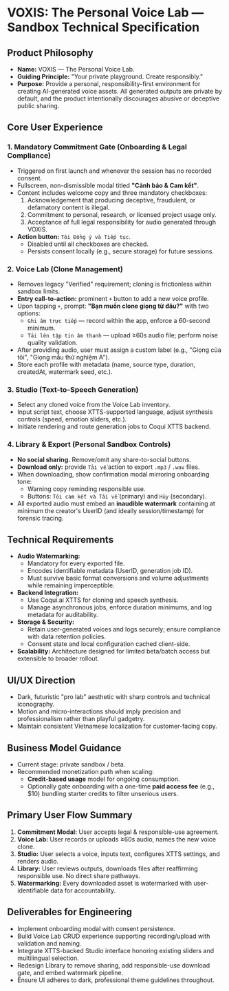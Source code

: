# VOXIS: The Personal Voice Lab — Sandbox Technical Specification

## Product Philosophy
- **Name:** VOXIS — The Personal Voice Lab.
- **Guiding Principle:** "Your private playground. Create responsibly."
- **Purpose:** Provide a personal, responsibility-first environment for creating AI-generated voice assets. All generated outputs are private by default, and the product intentionally discourages abusive or deceptive public sharing.

## Core User Experience

### 1. Mandatory Commitment Gate (Onboarding & Legal Compliance)
- Triggered on first launch and whenever the session has no recorded consent.
- Fullscreen, non-dismissible modal titled **"Cảnh báo & Cam kết"**.
- Content includes welcome copy and three mandatory checkboxes:
  1. Acknowledgement that producing deceptive, fraudulent, or defamatory content is illegal.
  2. Commitment to personal, research, or licensed project usage only.
  3. Acceptance of full legal responsibility for audio generated through VOXIS.
- **Action button:** `Tôi Đồng ý và Tiếp tục`.
  - Disabled until all checkboxes are checked.
  - Persists consent locally (e.g., secure storage) for future sessions.

### 2. Voice Lab (Clone Management)
- Removes legacy "Verified" requirement; cloning is frictionless within sandbox limits.
- **Entry call-to-action:** prominent `+` button to add a new voice profile.
- Upon tapping `+`, prompt: **"Bạn muốn clone giọng từ đâu?"** with two options:
  - `Ghi âm trực tiếp` — record within the app, enforce a 60-second minimum.
  - `Tải lên tập tin âm thanh` — upload ≥60s audio file; perform noise quality validation.
- After providing audio, user must assign a custom label (e.g., "Giọng của tôi", "Giọng mẫu thử nghiệm A").
- Store each profile with metadata (name, source type, duration, createdAt, watermark seed, etc.).

### 3. Studio (Text-to-Speech Generation)
- Select any cloned voice from the Voice Lab inventory.
- Input script text, choose XTTS-supported language, adjust synthesis controls (speed, emotion sliders, etc.).
- Initiate rendering and route generation jobs to Coqui XTTS backend.

### 4. Library & Export (Personal Sandbox Controls)
- **No social sharing.** Remove/omit any share-to-social buttons.
- **Download only:** provide `Tải về` action to export `.mp3` / `.wav` files.
- When downloading, show confirmation modal mirroring onboarding tone:
  - Warning copy reminding responsible use.
  - Buttons: `Tôi cam kết và Tải về` (primary) and `Hủy` (secondary).
- All exported audio must embed an **inaudible watermark** containing at minimum the creator's UserID (and ideally session/timestamp) for forensic tracing.

## Technical Requirements
- **Audio Watermarking:**
  - Mandatory for every exported file.
  - Encodes identifiable metadata (UserID, generation job ID).
  - Must survive basic format conversions and volume adjustments while remaining imperceptible.
- **Backend Integration:**
  - Use Coqui.ai XTTS for cloning and speech synthesis.
  - Manage asynchronous jobs, enforce duration minimums, and log metadata for auditability.
- **Storage & Security:**
  - Retain user-generated voices and logs securely; ensure compliance with data retention policies.
  - Consent state and local configuration cached client-side.
- **Scalability:** Architecture designed for limited beta/batch access but extensible to broader rollout.

## UI/UX Direction
- Dark, futuristic "pro lab" aesthetic with sharp controls and technical iconography.
- Motion and micro-interactions should imply precision and professionalism rather than playful gadgetry.
- Maintain consistent Vietnamese localization for customer-facing copy.

## Business Model Guidance
- Current stage: private sandbox / beta.
- Recommended monetization path when scaling:
  - **Credit-based usage** model for ongoing consumption.
  - Optionally gate onboarding with a one-time **paid access fee** (e.g., $10) bundling starter credits to filter unserious users.

## Primary User Flow Summary
1. **Commitment Modal:** User accepts legal & responsible-use agreement.
2. **Voice Lab:** User records or uploads ≥60s audio, names the new voice clone.
3. **Studio:** User selects a voice, inputs text, configures XTTS settings, and renders audio.
4. **Library:** User reviews outputs, downloads files after reaffirming responsible use. No direct share pathways.
5. **Watermarking:** Every downloaded asset is watermarked with user-identifiable data for accountability.

## Deliverables for Engineering
- Implement onboarding modal with consent persistence.
- Build Voice Lab CRUD experience supporting recording/upload with validation and naming.
- Integrate XTTS-backed Studio interface honoring existing sliders and multilingual selection.
- Redesign Library to remove sharing, add responsible-use download gate, and embed watermark pipeline.
- Ensure UI adheres to dark, professional theme guidelines throughout.

